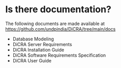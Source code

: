 # Is there documentation?

The following documents are made available at https://github.com/undpindia/DiCRA/tree/main/docs

- Database Modeling
- DiCRA Server Requirements
- DiCRA Installation Guide
- DiCRA Software Requirements Specification
- DiCRA User Guide
